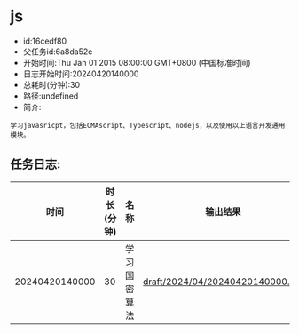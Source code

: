 # js

- id:16cedf80
- 父任务id:6a8da52e
- 开始时间:Thu Jan 01 2015 08:00:00 GMT+0800 (中国标准时间)
- 日志开始时间:20240420140000
- 总耗时(分钟):30
- 路径:undefined
- 简介:
~~~
学习javasricpt，包括ECMAscript、Typescript、nodejs，以及使用以上语言开发通用模块。

~~~
## 任务日志:
|时间|时长(分钟)|名称|输出结果|
|---|---|---|---|
|20240420140000|30|学习国密算法|[draft/2024/04/20240420140000.md](draft/2024/04/20240420140000.md)|
